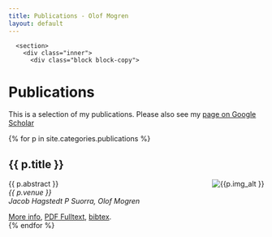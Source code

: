 ```yaml
---
title: Publications - Olof Mogren
layout: default
---
```


      <section>
        <div class="inner">
          <div class="block block-copy">
<h1>Publications</h1>
<p>This is a selection of my publications. Please also see my <a href="https://scholar.google.se/citations?user=m_n28oAAAAAJ&amp;hl=en">page on Google Scholar</a></p>          </div>
        </div>
      </section>
{% for p in site.categories.publications %}
      <section>
        <div class="inner">
          <div class="block block-copy">
<h2>{{ p.title }}</h2>
<img src="{{ p.img_src }}" alt="{{p.img_alt }}" style="float: right;" />
<p>
{{ p.abstract }}
<br />
<em>{{ p.venue }}</em><br />
<em>Jacob Hagstedt P Suorra, Olof Mogren</em><br /></p>
<a href="{{ p.url }}">More info</a>, <a href="2016/assisting/hagstedt2016assisting.pdf">PDF Fulltext</a>, <a href="javascript:void(null);" onclick="showBibtex(event, {{ p.bibtex }})">bibtex</a>.
</div>
        </div>
      </section>
{% endfor %}

